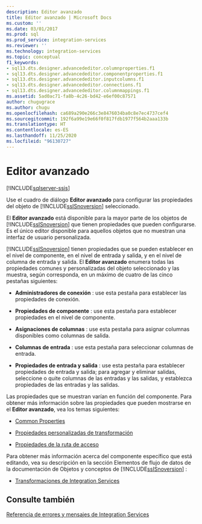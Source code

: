 ```yaml
---
description: Editor avanzado
title: Editor avanzado | Microsoft Docs
ms.custom: ''
ms.date: 03/01/2017
ms.prod: sql
ms.prod_service: integration-services
ms.reviewer: ''
ms.technology: integration-services
ms.topic: conceptual
f1_keywords:
- sql13.dts.designer.advancededitor.columnproperties.f1
- sql13.dts.designer.advancededitor.componentproperties.f1
- sql13.dts.designer.advancededitor.inputcolumns.f1
- sql13.dts.designer.advancededitor.connections.f1
- sql13.dts.designer.advancededitor.columnmappings.f1
ms.assetid: 5ad0ac71-fa8b-4c26-bd42-e6ef00c87571
author: chugugrace
ms.author: chugu
ms.openlocfilehash: ca689a290e266c3e8476034ba0c8e7ec4737cef4
ms.sourcegitcommit: 192f6a99e19e66f0f817fdb1977f564b2aaa133b
ms.translationtype: HT
ms.contentlocale: es-ES
ms.lasthandoff: 11/25/2020
ms.locfileid: "96130727"
---
```

# <a name="advanced-editor"></a>Editor avanzado

[!INCLUDE[sqlserver-ssis](../includes/applies-to-version/sqlserver-ssis.md)]


  Use el cuadro de diálogo **Editor avanzado** para configurar las propiedades del objeto de [!INCLUDE[ssISnoversion](../includes/ssisnoversion-md.md)] seleccionado.  
  
 El **Editor avanzado** está disponible para la mayor parte de los objetos de [!INCLUDE[ssISnoversion](../includes/ssisnoversion-md.md)] que tienen propiedades que pueden configurarse. Es el único editor disponible para aquellos objetos que no muestran una interfaz de usuario personalizada.   
  
 [!INCLUDE[ssISnoversion](../includes/ssisnoversion-md.md)] tienen propiedades que se pueden establecer en el nivel de componente, en el nivel de entrada y salida, y en el nivel de columna de entrada y salida. El **Editor avanzado** enumera todas las propiedades comunes y personalizadas del objeto seleccionado y las muestra, según corresponda, en un máximo de cuatro de las cinco pestañas siguientes:  
  
-   **Administradores de conexión** : use esta pestaña para establecer las propiedades de conexión.  
  
-   **Propiedades de componente** : use esta pestaña para establecer propiedades en el nivel de componente.  
  
-   **Asignaciones de columnas** : use esta pestaña para asignar columnas disponibles como columnas de salida.  
  
-   **Columnas de entrada** : use esta pestaña para seleccionar columnas de entrada.  
  
-   **Propiedades de entrada y salida** : use esta pestaña para establecer propiedades de entrada y salida; para agregar y eliminar salidas, seleccione o quite columnas de las entradas y las salidas, y establezca propiedades de las entradas y las salidas.  
  
 Las propiedades que se muestran varían en función del componente. Para obtener más información sobre las propiedades que pueden mostrarse en el **Editor avanzado**, vea los temas siguientes:  
  
-   [Common Properties](./data-flow/set-the-properties-of-a-data-flow-component.md)  
  
-   [Propiedades personalizadas de transformación](../integration-services/data-flow/transformations/transformation-custom-properties.md)  
  
-   [Propiedades de la ruta de acceso](./data-flow/integration-services-paths.md)  
  
 Para obtener más información acerca del componente específico que está editando, vea su descripción en la sección Elementos de flujo de datos de la documentación de Objetos y conceptos de [!INCLUDE[ssISnoversion](../includes/ssisnoversion-md.md)] :  
  
-   [Transformaciones de Integration Services](../integration-services/data-flow/transformations/integration-services-transformations.md)  
  
## <a name="see-also"></a>Consulte también  
 [Referencia de errores y mensajes de Integration Services](../integration-services/integration-services-error-and-message-reference.md)  
  
